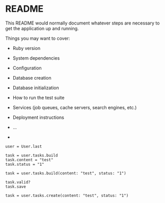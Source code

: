 # README

This README would normally document whatever steps are necessary to get the
application up and running.

Things you may want to cover:

* Ruby version

* System dependencies

* Configuration

* Database creation

* Database initialization

* How to run the test suite

* Services (job queues, cache servers, search engines, etc.)

* Deployment instructions

* ...
* 

```
user = User.last

task = user.tasks.build
task.content = "test"
task.status = "1"

task = user.tasks.build(content: "test", status: "1")

task.valid?
task.save

task = user.tasks.create(content: "test", status: "1")

```
